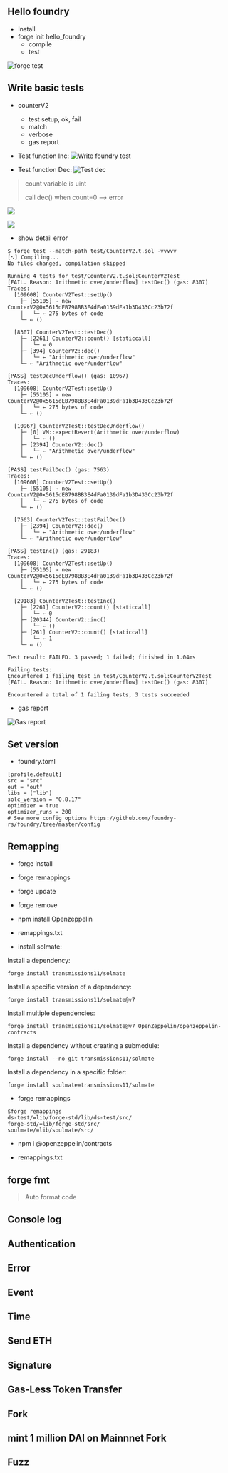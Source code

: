 ## Hello foundry

- Install 
- forge init hello_foundry 
  - compile
  - test

![forge test](Asset/20230603114107.png)
## Write basic tests 
- counterV2
  - test setup, ok, fail
  - match
  - verbose 
  - gas report

- Test function Inc:
![Write foundry test ](Asset/20230603114540.png)

- Test function Dec:
![Test dec](Asset/20230603114951.png)

> count variable is uint 
> 
> call dec() when count=0 --> error

![](Asset/20230603115309.png)

![](Asset/20230603115457.png)

- show detail error

```
$ forge test --match-path test/CounterV2.t.sol -vvvvv
[⠢] Compiling...
No files changed, compilation skipped

Running 4 tests for test/CounterV2.t.sol:CounterV2Test
[FAIL. Reason: Arithmetic over/underflow] testDec() (gas: 8307)
Traces:
  [109608] CounterV2Test::setUp() 
    ├─ [55105] → new CounterV2@0x5615dEB798BB3E4dFa0139dFa1b3D433Cc23b72f
    │   └─ ← 275 bytes of code
    └─ ← ()

  [8307] CounterV2Test::testDec() 
    ├─ [2261] CounterV2::count() [staticcall]
    │   └─ ← 0
    ├─ [394] CounterV2::dec() 
    │   └─ ← "Arithmetic over/underflow"
    └─ ← "Arithmetic over/underflow"

[PASS] testDecUnderflow() (gas: 10967)
Traces:
  [109608] CounterV2Test::setUp() 
    ├─ [55105] → new CounterV2@0x5615dEB798BB3E4dFa0139dFa1b3D433Cc23b72f
    │   └─ ← 275 bytes of code
    └─ ← ()

  [10967] CounterV2Test::testDecUnderflow() 
    ├─ [0] VM::expectRevert(Arithmetic over/underflow) 
    │   └─ ← ()
    ├─ [2394] CounterV2::dec() 
    │   └─ ← "Arithmetic over/underflow"
    └─ ← ()

[PASS] testFailDec() (gas: 7563)
Traces:
  [109608] CounterV2Test::setUp() 
    ├─ [55105] → new CounterV2@0x5615dEB798BB3E4dFa0139dFa1b3D433Cc23b72f
    │   └─ ← 275 bytes of code
    └─ ← ()

  [7563] CounterV2Test::testFailDec() 
    ├─ [2394] CounterV2::dec() 
    │   └─ ← "Arithmetic over/underflow"
    └─ ← "Arithmetic over/underflow"

[PASS] testInc() (gas: 29183)
Traces:
  [109608] CounterV2Test::setUp() 
    ├─ [55105] → new CounterV2@0x5615dEB798BB3E4dFa0139dFa1b3D433Cc23b72f
    │   └─ ← 275 bytes of code
    └─ ← ()

  [29183] CounterV2Test::testInc() 
    ├─ [2261] CounterV2::count() [staticcall]
    │   └─ ← 0
    ├─ [20344] CounterV2::inc() 
    │   └─ ← ()
    ├─ [261] CounterV2::count() [staticcall]
    │   └─ ← 1
    └─ ← ()

Test result: FAILED. 3 passed; 1 failed; finished in 1.04ms

Failing tests:
Encountered 1 failing test in test/CounterV2.t.sol:CounterV2Test
[FAIL. Reason: Arithmetic over/underflow] testDec() (gas: 8307)

Encountered a total of 1 failing tests, 3 tests succeeded
```

- gas report 

![Gas report](Asset/20230603115725.png)

## Set version 

- foundry.toml 

```
[profile.default]
src = "src"
out = "out"
libs = ["lib"]
solc_version = "0.8.17"
optimizer = true 
optimizer_runs = 200
# See more config options https://github.com/foundry-rs/foundry/tree/master/config
```

## Remapping
- forge install
- forge remappings
- forge update
- forge remove
- npm install Openzeppelin
- remappings.txt


- install solmate:

Install a dependency:


`forge install transmissions11/solmate`

Install a specific version of a dependency:


`forge install transmissions11/solmate@v7`

Install multiple dependencies:


`forge install transmissions11/solmate@v7 OpenZeppelin/openzeppelin-contracts`

Install a dependency without creating a submodule:


`forge install --no-git transmissions11/solmate`

Install a dependency in a specific folder:


`forge install soulmate=transmissions11/solmate`

- forge remappings

```
$forge remappings 
ds-test/=lib/forge-std/lib/ds-test/src/
forge-std/=lib/forge-std/src/
soulmate/=lib/soulmate/src/
```

- npm i @openzeppelin/contracts

- remappings.txt

## forge fmt 

> Auto format code
> 

## Console log

## Authentication 

## Error

## Event 

## Time

## Send ETH 

## Signature 

## Gas-Less Token Transfer 

## Fork 

## mint 1 million DAI on Mainnnet Fork 

## Fuzz

